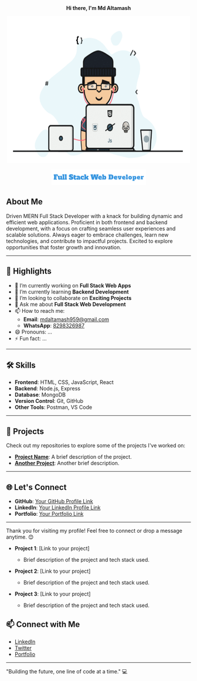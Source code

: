 <div align="center">
  <b>Hi there, I'm Md Altamash</b>
</div>
<p align="center">
    <img src="web-developer-chilling.gif" alt="Centered GIF" width="500" height="400"/>
</p>
<p align="center">
    <img src="Vanilla@1x-0.6s-259px-43px.gif" alt="Centered GIF" width="259" height="43"/>
</p>

## About Me  
Driven MERN Full Stack Developer with a knack for building dynamic and efficient web applications. Proficient in both frontend and backend development, with a focus on crafting seamless user experiences and scalable solutions. Always eager to embrace challenges, learn new technologies, and contribute to impactful projects. Excited to explore opportunities that foster growth and innovation.

---

## 🌟 Highlights  
- 🔭 I’m currently working on **Full Stack Web Apps**  
- 🌱 I’m currently learning **Backend Development**  
- 👯 I’m looking to collaborate on **Exciting Projects**  
- 💬 Ask me about **Full Stack Web Development**  
- 📫 How to reach me:  
  - **Email**: [mdaltamash959@gmail.com](mailto:mdaltamash959@gmail.com)  
  - **WhatsApp**: [8298326987](https://wa.me/918298326987)  
- 😄 Pronouns: ...  
- ⚡ Fun fact: ...  

---

## 🛠 Skills  
- **Frontend**: HTML, CSS, JavaScript, React  
- **Backend**: Node.js, Express  
- **Database**: MongoDB  
- **Version Control**: Git, GitHub  
- **Other Tools**: Postman, VS Code  

---

## 📂 Projects  
Check out my repositories to explore some of the projects I've worked on:  
- [**Project Name**](#): A brief description of the project.  
- [**Another Project**](#): Another brief description.

---

## 🌐 Let's Connect  
- **GitHub**: [Your GitHub Profile Link](#)  
- **LinkedIn**: [Your LinkedIn Profile Link](#)  
- **Portfolio**: [Your Portfolio Link](#)  

---

Thank you for visiting my profile! Feel free to connect or drop a message anytime. 😊  


- **Project 1**: [Link to your project]
  - Brief description of the project and tech stack used.
  
- **Project 2**: [Link to your project]
  - Brief description of the project and tech stack used.

- **Project 3**: [Link to your project]
  - Brief description of the project and tech stack used.

## 📫 Connect with Me

- [LinkedIn](https://www.linkedin.com/in/md-altamash-b26947238/)  
- [Twitter](https://twitter.com)  
- [Portfolio](https://yourportfolio.com)

---

"Building the future, one line of code at a time." 💻
